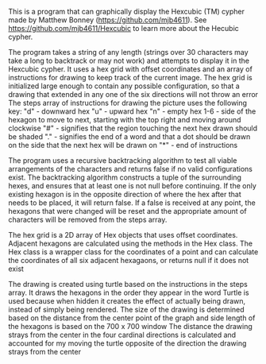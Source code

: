 This is a program that can graphically display the Hexcubic (TM) cypher made by Matthew Bonney (https://github.com/mjb4611).
See https://github.com/mjb4611/Hexcubic to learn more about the Hecubic cypher.

The program takes a string of any length (strings over 30 characters may take a long to backtrack or may not work) and attempts to display it in the Hexcubic cypher. 
It uses a hex grid with offset coordinates and an array of instructions for drawing to keep track of the current image. 
The hex grid is initialized large enough to contain any possible configuration, so that a drawing that extended in any one of the six directions will not throw an error
The steps array of instructions for drawing the picture uses the following key:
	"d" - downward hex
	"u" - upward hex
	"n" - empty hex
	1-6 - side of the hexagon to move to next, starting with the top right and moving around clockwise
	"#" - signifies that the region touching the next hex drawn should be shaded
	"." - signifies the end of a word and that a dot should be drawn on the side that the next hex will be drawn on
	"*" - end of instructions

The program uses a recursive backtracking algorithm to test all viable arrangements of the characters and returns false if no valid configurations exist.
The backtracking algorithm constructs a tuple of the surrounding hexes, and ensures that at least one is not null before continuing.
If the only existing hexagon is in the opposite direction of where the hex after that needs to be placed, it will return false.
If a false is received at any point, the hexagons that were changed will be reset and the appropriate amount of characters will be removed from the steps array. 

The hex grid is a 2D array of Hex objects that uses offset coordinates. Adjacent hexagons are calculated using the methods in the Hex class.
The Hex class is a wrapper class for the coordinates of a point and can calculate the coordinates of all six adjacent hexagaons, or returns null if it does not exist

The drawing is created using turtle based on the instructions in the steps array. It draws the hexagons in the order they appear in the word
Turtle is used because when hidden it creates the effect of actually being drawn, instead of simply being rendered. 
The size of the drawing is determined based on the distance from the center point of the graph and side length of the hexagons is based on the 700 x 700 window
The distance the drawing strays from the center in the four cardinal directions is calculated and accounted for my moving the turtle opposite of the direction the drawing strays from the center
